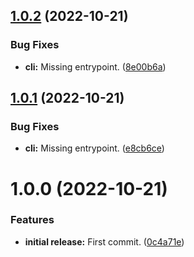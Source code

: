 ## [1.0.2](https://github.com/Ecogenomics/gtdb-itol-decorate/compare/v1.0.1...v1.0.2) (2022-10-21)


### Bug Fixes

* **cli:** Missing entrypoint. ([8e00b6a](https://github.com/Ecogenomics/gtdb-itol-decorate/commit/8e00b6a0b67dd0bd7a62091f078966598607e8ae))

## [1.0.1](https://github.com/Ecogenomics/gtdb-itol-decorate/compare/v1.0.0...v1.0.1) (2022-10-21)


### Bug Fixes

* **cli:** Missing entrypoint. ([e8cb6ce](https://github.com/Ecogenomics/gtdb-itol-decorate/commit/e8cb6ce77c3aa526b6ebd51fd5a35edf22c5c15d))

# 1.0.0 (2022-10-21)


### Features

* **initial release:** First commit. ([0c4a71e](https://github.com/Ecogenomics/gtdb-itol-decorate/commit/0c4a71ed71135124f70722feb7ed4b06285043c1))
